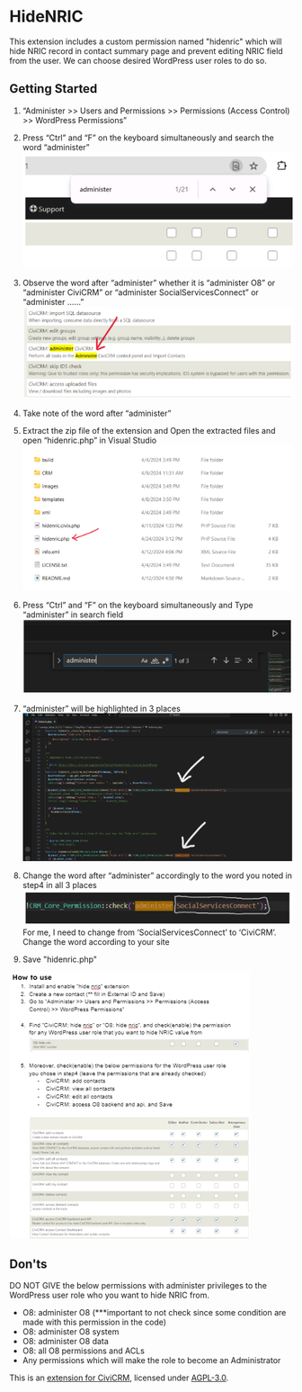 # HideNRIC

This extension includes a custom permission named "hidenric" which will hide NRIC record in contact summary page and prevent editing NRIC field from the user. We can choose desired WordPress user roles to do so. 

## Getting Started

1. “Administer >> Users and Permissions >> Permissions (Access Control) >> WordPress Permissions”

2. Press “Ctrl” and “F” on the keyboard simultaneously and search the word “administer”
![Alt text](images/image3.png)

3. Observe the word after “administer” whether it is “administer O8” or “administer CiviCRM” or “administer SocialServicesConnect” or “administer ……”
![Alt text](images/image4.png)
4. Take note of the word after “administer”
5. Extract the zip file of the extension and Open the extracted files and open “hidenric.php” in Visual Studio
![Alt text](images/image5.png)

6. Press “Ctrl” and “F” on the keyboard simultaneously and 
Type “administer” in search field 
![Alt text](images/image6.png)

7. “administer” will be highlighted in 3 places
![Alt text](images/image7.png)

8. Change the word after “administer” accordingly to the word you noted in step4 in all 3 places
![Alt text](images/image8.png)
For me, I need to change from ‘SocialServicesConnect’ to ‘CiviCRM’.
Change the word according to your site

9. Save "hidenric.php"

![Alt text](images/image9.png)

## Don'ts
DO NOT GIVE the below permissions with administer privileges to the WordPress user role who you want to hide NRIC from.
- O8: administer O8 (***important to not check since some condition are made with this permission in the code) 
- O8: administer O8 system
- O8: administer O8 data
- O8: all O8 permissions and ACLs
- Any permissions which will make the role to become an Administrator

This is an [extension for CiviCRM](https://docs.civicrm.org/sysadmin/en/latest/customize/extensions/), licensed under [AGPL-3.0](LICENSE.txt).